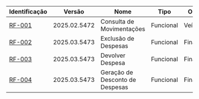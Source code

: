 | Identificação             | Versão       | Nome                            | Tipo      | Origem     | Dificuldade |
| ------------------------- | ------------ | ------------------------------- | --------- | ---------- | ----------- |
| [RF-001](../RF/RF-001.md) | 2025.02.5472 | Consulta de Movimentações       | Funcional | Veículo    | 4           |
| [RF-002](../RF/RF-002.md) | 2025.03.5473 | Exclusão de Despesas            | Funcional | Financeiro | 2           |
| [RF-003](../RF/RF-003.md) | 2025.03.5473 | Devolver Despesa                | Funcional | Financeiro | 1           |
| [RF-004](../RF/RF-004.md) | 2025.03.5473 | Geração de Desconto de Despesas | Funcional | Financeiro | 4           |